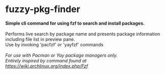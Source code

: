 # fuzzy-pkg-finder

**Simple cli command for using fzf to search and install packages.**\
 \
Performs live search by package name and presents package information including file list in preview pane.\
Use by invoking 'pacfzf' or 'yayfzf' commands\
 \
*For use with Pacman or Yay package managers only.*\
*Entirely inspired by command found at https://wiki.archlinux.org/index.php/Fzf*
